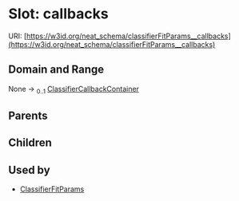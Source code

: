 
# Slot: callbacks




URI: [https://w3id.org/neat_schema/classifierFitParams__callbacks](https://w3id.org/neat_schema/classifierFitParams__callbacks)


## Domain and Range

None &#8594;  <sub>0..1</sub> [ClassifierCallbackContainer](ClassifierCallbackContainer.md)

## Parents


## Children


## Used by

 * [ClassifierFitParams](ClassifierFitParams.md)
